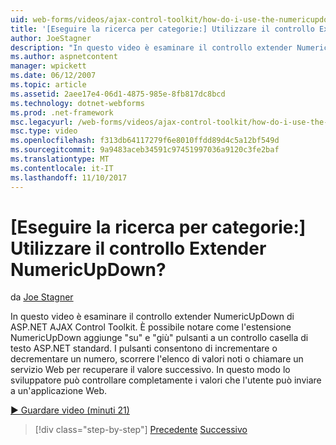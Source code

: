 ```yaml
---
uid: web-forms/videos/ajax-control-toolkit/how-do-i-use-the-numericupdown-extender-control
title: '[Eseguire la ricerca per categorie:] Utilizzare il controllo Extender NumericUpDown? | Microsoft Docs'
author: JoeStagner
description: "In questo video è esaminare il controllo extender NumericUpDown di ASP.NET AJAX Control Toolkit. Viene illustrato come il programma di estensione NumericUpDown aggiunge 'su' e 'giù'..."
ms.author: aspnetcontent
manager: wpickett
ms.date: 06/12/2007
ms.topic: article
ms.assetid: 2aee17e4-06d1-4875-985e-8fb817dc8bcd
ms.technology: dotnet-webforms
ms.prod: .net-framework
msc.legacyurl: /web-forms/videos/ajax-control-toolkit/how-do-i-use-the-numericupdown-extender-control
msc.type: video
ms.openlocfilehash: f313db64117279f6e8010ffdd89d4c5a12bf549d
ms.sourcegitcommit: 9a9483aceb34591c97451997036a9120c3fe2baf
ms.translationtype: MT
ms.contentlocale: it-IT
ms.lasthandoff: 11/10/2017
---
```

<a name="how-do-i-use-the-numericupdown-extender-control"></a>[Eseguire la ricerca per categorie:] Utilizzare il controllo Extender NumericUpDown?
====================
da [Joe Stagner](https://github.com/JoeStagner)

In questo video è esaminare il controllo extender NumericUpDown di ASP.NET AJAX Control Toolkit. È possibile notare come l'estensione NumericUpDown aggiunge "su" e "giù" pulsanti a un controllo casella di testo ASP.NET standard. I pulsanti consentono di incrementare o decrementare un numero, scorrere l'elenco di valori noti o chiamare un servizio Web per recuperare il valore successivo. In questo modo lo sviluppatore può controllare completamente i valori che l'utente può inviare a un'applicazione Web.

[&#9654; Guardare video (minuti 21)](https://channel9.msdn.com/Blogs/ASP-NET-Site-Videos/how-do-i-use-the-numericupdown-extender-control)

>[!div class="step-by-step"]
[Precedente](how-do-i-use-the-pagingbulletedlist-extender-control.md)
[Successivo](how-do-i-use-the-aspnet-ajax-validatorcallout-extender.md)
